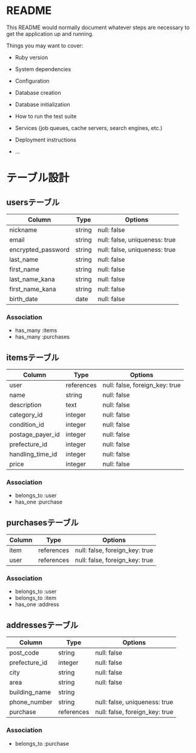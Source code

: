 # README

This README would normally document whatever steps are necessary to get the
application up and running.

Things you may want to cover:

* Ruby version

* System dependencies

* Configuration

* Database creation

* Database initialization

* How to run the test suite

* Services (job queues, cache servers, search engines, etc.)

* Deployment instructions

* ...

# テーブル設計
## usersテーブル

|Column            |Type  |Options                      |
|------------------|------|-----------------------------|
|nickname          |string|null: false                  |
|email             |string|null: false, uniqueness: true|
|encrypted_password|string|null: false, uniqueness: true|
|last_name         |string|null: false                  |
|first_name        |string|null: false                  |
|last_name_kana    |string|null: false                  |
|first_name_kana   |string|null: false                  |
|birth_date        |date  |null: false                  |

### Association
- has_many :items
- has_many :purchases



## itemsテーブル

|Column          |Type      |Options                       |
|----------------|--------- |------------------------------|
|user            |references|null: false, foreign_key: true|
|name            |string    |null: false                   |
|description     |text      |null: false                   |
|category_id     |integer   |null: false                   |
|condition_id    |integer   |null: false                   |
|postage_payer_id|integer   |null: false                   |
|prefecture_id   |integer   |null: false                   |
|handling_time_id|integer   |null: false                   |
|price           |integer   |null: false                   |

### Association
- belongs_to :user
- has_one :purchase


## purchasesテーブル

|Column|Type      |Options                       |
|------|----------|------------------------------|
|item  |references|null: false, foreign_key: true|
|user  |references|null: false, foreign_key: true|

### Association
- belongs_to :user
- belongs_to :item
- has_one :address



## addressesテーブル

|Column       |Type      |Options                       |
|-------------|----------|------------------------------|
|post_code    |string    |null: false                   |
|prefecture_id|integer   |null: false                   |
|city         |string    |null: false                   |
|area         |string    |null: false                   |
|building_name|string    |                              |
|phone_number |string    |null: false, uniqueness: true |
|purchase     |references|null: false, foreign_key: true|

### Association
- belongs_to :purchase
